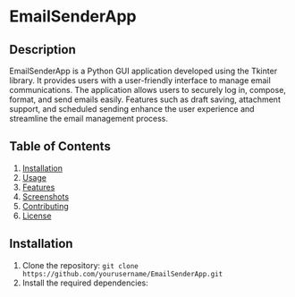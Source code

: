 # EmailSenderApp

## Description
EmailSenderApp is a Python GUI application developed using the Tkinter library. It provides users with a user-friendly interface to manage email communications. The application allows users to securely log in, compose, format, and send emails easily. Features such as draft saving, attachment support, and scheduled sending enhance the user experience and streamline the email management process.

## Table of Contents
1. [Installation](#installation)
2. [Usage](#usage)
3. [Features](#features)
4. [Screenshots](#screenshots)
5. [Contributing](#contributing)
6. [License](#license)

## Installation
1. Clone the repository:
   ```git clone https://github.com/yourusername/EmailSenderApp.git```
3. Install the required dependencies:
